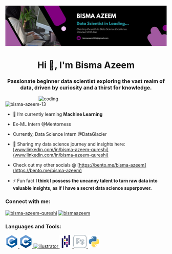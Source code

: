 ![logo](https://github.com/bisma-azeem-13/bisma-azeem-13/blob/main/Turquoise%20Simple%20Modern%20Linkedin%20Banner.jpg)
<h1 align="center">Hi 👋, I'm Bisma Azeem</h1>
<h3 align="center">Passionate beginner data scientist exploring the vast realm of data, driven by curiosity and a thirst for knowledge.</h3>

<img align="right" alt="coding" width="400" src="https://github.com/bisma-azeem-13/Images/assets/144371034/79fb55e1-a405-46d3-8638-c9c87748d59b">

<p align="left"> <img src="https://komarev.com/ghpvc/?username=bisma-azeem-13&label=Profile%20views&color=0e75b6&style=flat" alt="bisma-azeem-13" /> </p>

- 🌱 I’m currently learning **Machine Learning**
-  Ex-ML Intern @Mentorness
-  Currently, Data Science Intern @DataGlacier

- 📄 Sharing my data science journey and insights here: [www.linkedin.com/in/bisma-azeem-qureshi](www.linkedin.com/in/bisma-azeem-qureshi)

- Check out my other socials @ [https://bento.me/bisma-azeem](https://bento.me/bisma-azeem)
  
- ⚡ Fun fact **I think I possess the uncanny talent to turn raw data into valuable insights, as if I have a secret data science superpower.**

<h3 align="left">Connect with me:</h3>
<p align="left">
<a href="https://linkedin.com/in/bisma-azeem-qureshi" target="blank"><img align="center" src="https://raw.githubusercontent.com/rahuldkjain/github-profile-readme-generator/master/src/images/icons/Social/linked-in-alt.svg" alt="bisma-azeem-qureshi" height="30" width="40" /></a>
<a href="https://kaggle.com/bismaazeem" target="blank"><img align="center" src="https://raw.githubusercontent.com/rahuldkjain/github-profile-readme-generator/master/src/images/icons/Social/kaggle.svg" alt="bismaazeem" height="30" width="40" /></a>
</p>

<h3 align="left">Languages and Tools:</h3>
<p align="left"> <a href="https://www.cprogramming.com/" target="_blank" rel="noreferrer"> <img src="https://raw.githubusercontent.com/devicons/devicon/master/icons/c/c-original.svg" alt="c" width="40" height="40"/> </a> <a href="https://www.w3schools.com/cpp/" target="_blank" rel="noreferrer"> <img src="https://raw.githubusercontent.com/devicons/devicon/master/icons/cplusplus/cplusplus-original.svg" alt="cplusplus" width="40" height="40"/> </a> <a href="https://www.adobe.com/in/products/illustrator.html" target="_blank" rel="noreferrer"> <img src="https://www.vectorlogo.zone/logos/adobe_illustrator/adobe_illustrator-icon.svg" alt="illustrator" width="40" height="40"/> </a> <a href="https://pandas.pydata.org/" target="_blank" rel="noreferrer"> <img src="https://raw.githubusercontent.com/devicons/devicon/2ae2a900d2f041da66e950e4d48052658d850630/icons/pandas/pandas-original.svg" alt="pandas" width="40" height="40"/> </a> <a href="https://www.photoshop.com/en" target="_blank" rel="noreferrer"> <img src="https://raw.githubusercontent.com/devicons/devicon/master/icons/photoshop/photoshop-line.svg" alt="photoshop" width="40" height="40"/> </a> <a href="https://www.python.org" target="_blank" rel="noreferrer"> <img src="https://raw.githubusercontent.com/devicons/devicon/master/icons/python/python-original.svg" alt="python" width="40" height="40"/> </a> </p>


